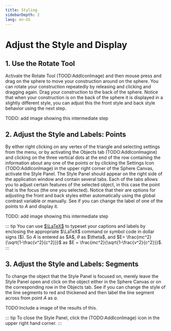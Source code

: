 ```yaml
---
title: Styling
sidebarDepth: 2
lang: en-US
---
```


# Adjust the Style and Display

## 1. Use the Rotate Tool

Activate the Rotate Tool (TOOD:AddIconImage) and then mouse press and drag on the sphere to move your construction around on the sphere. You can rotate your construction repeatedly by releasing and clicking and dragging again. Drag your construction to the back of the sphere. Notice that when your construction is on the back of the sphere it is displayed in a slightly different style, you can adjust this the front style and back style behavior using the next step.

TODO: add image showing this intermediate step

## 2. Adjust the Style and Labels: Points

By either right clicking on any vertex of the triangle and selecting settings from the menu, or by activating the Objects tab (TODO:AddIconImagine) and clicking on the three vertical dots at the end of the row containing the information about any one of the points or by clicking the Settings Icon (TODO:AddIconImage) in the upper right corner of the Sphere Canvas, activate the Style Panel. The Style Panel should appear on the right side of the application window and contain several tabs. Each of the tabs allows you to adjust certain features of the selected object, in this case the point that is the focus (the one you selected). Notice that their are options for adjusting the front and back styles either automatically using the global contrast variable or manually. See if you can change the label of one of the points to $A$ and display it.

TODO: add image showing this intermediate step

::: tip
You can use [$\LaTeX$](https://en.wikipedia.org/wiki/LaTeX) to typeset your captions and labels by enclosing the appropriate $\LaTeX$ command or symbol code in dollar signs ($).  So $A$ is entered as \$A\$, $\theta$ as \$\theta\$, and $E= \frac{mc^2}{\sqrt{1-\frac{v^2}{c^2}}}$ as \$E = \frac{mc^2}{\sqrt{1-\frac{v^2}{c^2}}}\$.
:::

## 3. Adjust the Style and Labels: Segments

To change the object that the Style Panel is focused on, merely leave the Style Panel open and click on the object either in the Sphere Canvas or on the corresponding row in the Objects tab. See if you can change the style of the line segments to red and thickened and then label the line segment across from point $A$ as $a$.

TODO:Include a image of the results of this.

::: tip
To close the Style Panel, click the (TODO:AddIconImage) icon in the upper right hand corner.
:::
